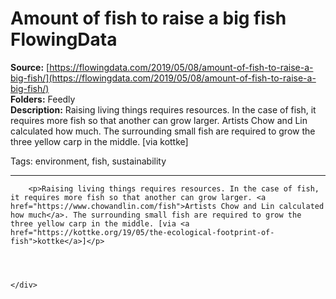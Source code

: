 # Amount of fish to raise a big fish FlowingData

**Source:** [https://flowingdata.com/2019/05/08/amount-of-fish-to-raise-a-big-fish/](https://flowingdata.com/2019/05/08/amount-of-fish-to-raise-a-big-fish/)  
**Folders:** Feedly  
**Description:** Raising living things requires resources. In the case of fish, it requires more fish so that another can grow larger. Artists Chow and Lin calculated how much. The surrounding small fish are required to grow the three yellow carp in the middle. [via kottke]

Tags: environment, fish, sustainability


---

<div>
                
        
        <p>Raising living things requires resources. In the case of fish, it requires more fish so that another can grow larger. <a href="https://www.chowandlin.com/fish">Artists Chow and Lin calculated how much</a>. The surrounding small fish are required to grow the three yellow carp in the middle. [via <a href="https://kottke.org/19/05/the-ecological-footprint-of-fish">kottke</a>]</p>
    
	
        
		
    </div>
    
    
	